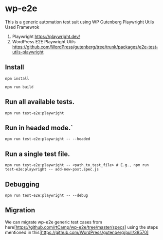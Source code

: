 # wp-e2e
This is a generic automation test suit using WP Gutenberg Playwright Utils 
Used Framewrok
1. Playwright https://playwright.dev/
2. WordPress E2E Playwright Utils https://github.com/WordPress/gutenberg/tree/trunk/packages/e2e-test-utils-playwright

## Install
`npm install`

`npm run build`



## Run all available tests.
`npm run test-e2e:playwright`

## Run in headed mode.`
`npm run test-e2e:playwright -- --headed`

## Run a single test file.
`npm run test-e2e:playwright -- <path_to_test_file> # E.g., npm run test-e2e:playwright -- add-new-post.spec.js`

## Debugging
`npm run test-e2e:playwright -- --debug`

## Migration
We can migrate wp-e2e generic test cases from here[https://github.com/rtCamp/wp-e2e/tree/master/specs] using the steps mentioned in this[https://github.com/WordPress/gutenberg/pull/38570] 



